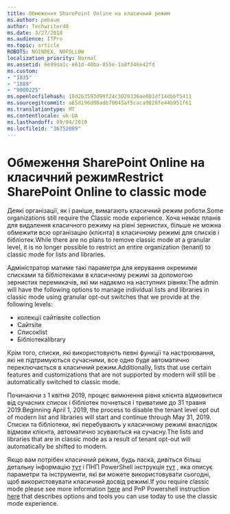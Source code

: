 ```yaml
---
title: Обмеження SharePoint Online на класичний режим
ms.author: pebaum
author: Techwriter40
ms.date: 3/27/2018
ms.audience: ITPro
ms.topic: article
ROBOTS: NOINDEX, NOFOLLOW
localization_priority: Normal
ms.assetid: 6e99da1c-e61d-40ba-855e-1a8f346e42fd
ms.custom:
- "1835"
- "1889"
- "9000225"
ms.openlocfilehash: 18d263593d99f24c3020336ae601df14dbbf5411
ms.sourcegitcommit: a65d196d00adb70045af5caca9828fe44b951f61
ms.translationtype: MT
ms.contentlocale: uk-UA
ms.lasthandoff: 09/04/2019
ms.locfileid: "36752089"
---
```

# <a name="restrict-sharepoint-online-to-classic-mode"></a><span data-ttu-id="66e7d-102">Обмеження SharePoint Online на класичний режим</span><span class="sxs-lookup"><span data-stu-id="66e7d-102">Restrict SharePoint Online to classic mode</span></span>

<span data-ttu-id="66e7d-103">Деякі організації, як і раніше, вимагають класичний режим роботи.</span><span class="sxs-lookup"><span data-stu-id="66e7d-103">Some organizations still require the Classic mode experience.</span></span> <span data-ttu-id="66e7d-104">Хоча немає планів для видалення класичного режиму на рівні зернистих, більше не можна обмежити всю організацію (клієнта) в класичному режимі для списків і бібліотек.</span><span class="sxs-lookup"><span data-stu-id="66e7d-104">While there are no plans to remove classic mode at a granular level, it is no longer possible to restrict an entire organization (tenant) to classic mode for lists and libraries.</span></span>

<span data-ttu-id="66e7d-105">Адміністратор матиме такі параметри для керування окремими списками та бібліотеками в класичному режимі за допомогою зернистих перемикачів, які ми надаємо на наступних рівнях:</span><span class="sxs-lookup"><span data-stu-id="66e7d-105">The admin will have the following options to manage individual lists and libraries in classic mode using granular opt-out switches that we provide at the following levels:</span></span>

- <span data-ttu-id="66e7d-106">колекції сайтів</span><span class="sxs-lookup"><span data-stu-id="66e7d-106">site collection</span></span>
- <span data-ttu-id="66e7d-107">Сайт</span><span class="sxs-lookup"><span data-stu-id="66e7d-107">site</span></span>
- <span data-ttu-id="66e7d-108">Список</span><span class="sxs-lookup"><span data-stu-id="66e7d-108">list</span></span>
- <span data-ttu-id="66e7d-109">Бібліотека</span><span class="sxs-lookup"><span data-stu-id="66e7d-109">library</span></span>

<span data-ttu-id="66e7d-110">Крім того, списки, які використовують певні функції та настроювання, які не підтримуються сучасними, все одно буде автоматично переключається в класичний режим.</span><span class="sxs-lookup"><span data-stu-id="66e7d-110">Additionally, lists that use certain features and customizations that are not supported by modern will still be automatically switched to classic mode.</span></span>

<span data-ttu-id="66e7d-111">Починаючи з 1 квітня 2019, процес вимкнення рівня клієнта відмовитися від сучасних список і бібліотек почнеться і триватиме до 31 травня 2019.</span><span class="sxs-lookup"><span data-stu-id="66e7d-111">Beginning April 1, 2019, the process to disable the tenant level opt out of modern list and libraries will start and continue through May 31, 2019.</span></span>  <span data-ttu-id="66e7d-112">Списки та бібліотеки, які перебувають у класичному режимі внаслідок відмови клієнта, автоматично зсуваються на сучасну.</span><span class="sxs-lookup"><span data-stu-id="66e7d-112">The lists and libraries that are in classic mode as a result of tenant opt-out will automatically be shifted to modern.</span></span>

<span data-ttu-id="66e7d-113">Якщо вам потрібен класичний режим, будь ласка, дивіться більш детальну інформацію [тут](https://techcommunity.microsoft.com/t5/Microsoft-SharePoint-Blog/Delivering-SharePoint-modern-experiences/ba-p/315023) і ПНП PowerShell інструкція [тут](https://docs.microsoft.com/sharepoint/dev/transform/modernize-userinterface-lists-and-libraries-optout) , яка описує параметри та інструменти, які ви можете використовувати сьогодні, щоб використовувати класичний досвід режимі.</span><span class="sxs-lookup"><span data-stu-id="66e7d-113">If you require classic mode please see more information [here](https://techcommunity.microsoft.com/t5/Microsoft-SharePoint-Blog/Delivering-SharePoint-modern-experiences/ba-p/315023) and PnP Powershell instruction [here](https://docs.microsoft.com/sharepoint/dev/transform/modernize-userinterface-lists-and-libraries-optout) that describes options and tools you can use today to use the classic mode experience.</span></span>
